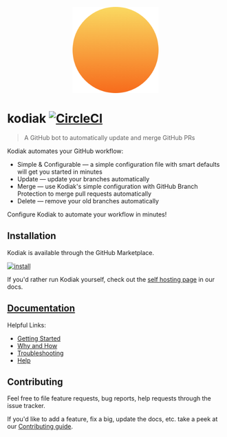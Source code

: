 <p align=center><img src="https://github.com/chdsbd/kodiak/raw/master/assets/logo.png" alt="" width="200" height="200"></p>

# kodiak [![CircleCI](https://circleci.com/gh/chdsbd/kodiak.svg?style=svg&circle-token=4879604a0cca6fa815c4d22936350f5bdf455905)](https://circleci.com/gh/chdsbd/kodiak)

> A GitHub bot to automatically update and merge GitHub PRs

Kodiak automates your GitHub workflow:

- Simple & Configurable — a simple configuration file with smart defaults will get you started in minutes
- Update — update your branches automatically
- Merge — use Kodiak's simple configuration with GitHub Branch Protection to merge pull requests automatically
- Delete — remove your old branches automatically

Configure Kodiak to automate your workflow in minutes!

## Installation

Kodiak is available through the GitHub Marketplace.

[![install](https://3c7446e0-cd7f-4e98-a123-1875fcbf3182.s3.amazonaws.com/button-small.svg?v=123)](https://github.com/marketplace/kodiakhq)

If you'd rather run Kodiak yourself, check out the [self hosting page]() in our docs.

## [Documentation](https://kodiakhq.com)

Helpful Links:

- [Getting Started](https://kodiakhq.com/docs/quickstart)
- [Why and How](https://kodiakhq.com/docs/why-and-how)
- [Troubleshooting](https://kodiakhq.com/docs/troubleshooting)
- [Help](https://kodiakhq.com/help)

## Contributing

Feel free to file feature requests, bug reports, help requests through the issue tracker.

If you'd like to add a feature, fix a big, update the docs, etc. take a peek at our [Contributing guide](https://kodiakhq.com/docs/contributing).
